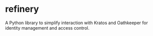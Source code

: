 # refinery

A Python library to simplify interaction with Kratos and Oathkeeper for identity management and access control.
